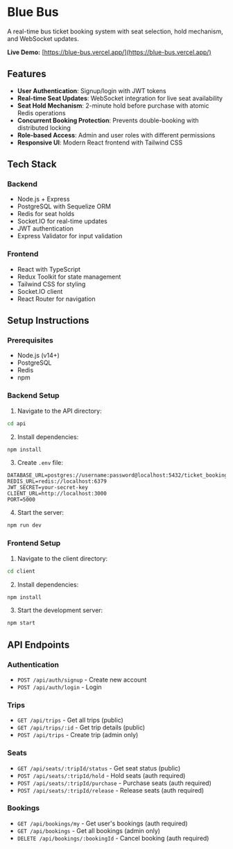 # Blue Bus

A real-time bus ticket booking system with seat selection, hold mechanism, and WebSocket updates.  

**Live Demo:** [https://blue-bus.vercel.app/](https://blue-bus.vercel.app/)

## Features

- **User Authentication**: Signup/login with JWT tokens
- **Real-time Seat Updates**: WebSocket integration for live seat availability
- **Seat Hold Mechanism**: 2-minute hold before purchase with atomic Redis operations
- **Concurrent Booking Protection**: Prevents double-booking with distributed locking
- **Role-based Access**: Admin and user roles with different permissions
- **Responsive UI**: Modern React frontend with Tailwind CSS

## Tech Stack

### Backend
- Node.js + Express
- PostgreSQL with Sequelize ORM
- Redis for seat holds
- Socket.IO for real-time updates
- JWT authentication
- Express Validator for input validation

### Frontend
- React with TypeScript
- Redux Toolkit for state management
- Tailwind CSS for styling
- Socket.IO client
- React Router for navigation

## Setup Instructions

### Prerequisites
- Node.js (v14+)
- PostgreSQL
- Redis
- npm

### Backend Setup

1. Navigate to the API directory:
```bash
cd api
````

2. Install dependencies:

```bash
npm install
```

3. Create `.env` file:

```env
DATABASE_URL=postgres://username:password@localhost:5432/ticket_booking
REDIS_URL=redis://localhost:6379
JWT_SECRET=your-secret-key
CLIENT_URL=http://localhost:3000
PORT=5000
```

4. Start the server:

```bash
npm run dev
```

### Frontend Setup

1. Navigate to the client directory:

```bash
cd client
```

2. Install dependencies:

```bash
npm install
```

3. Start the development server:

```bash
npm start
```

## API Endpoints

### Authentication

* `POST /api/auth/signup` - Create new account
* `POST /api/auth/login` - Login

### Trips

* `GET /api/trips` - Get all trips (public)
* `GET /api/trips/:id` - Get trip details (public)
* `POST /api/trips` - Create trip (admin only)

### Seats

* `GET /api/seats/:tripId/status` - Get seat status (public)
* `POST /api/seats/:tripId/hold` - Hold seats (auth required)
* `POST /api/seats/:tripId/purchase` - Purchase seats (auth required)
* `POST /api/seats/:tripId/release` - Release seats (auth required)

### Bookings

* `GET /api/bookings/my` - Get user's bookings (auth required)
* `GET /api/bookings` - Get all bookings (admin only)
* `DELETE /api/bookings/:bookingId` - Cancel booking (auth required)

